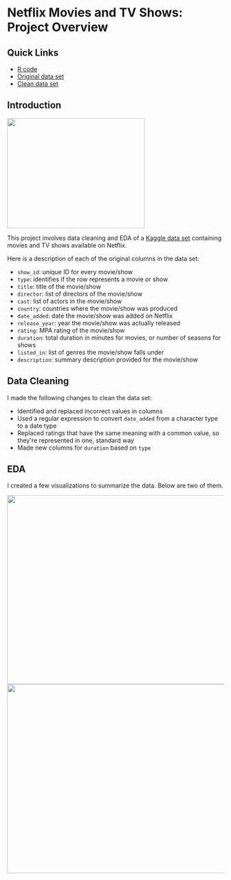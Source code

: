 # Netflix Movies and TV Shows: Project Overview

## Quick Links
* [R code](https://github.com/melissawebbfl/Netflix/blob/main/netflix_code.Rmd)
* [Original data set](https://github.com/melissawebbfl/Netflix/blob/main/netflix_titles.csv)
* [Clean data set](https://github.com/melissawebbfl/Netflix/blob/main/netflix_titles_clean.csv)

## Introduction
<img src="https://cdn.pixabay.com/photo/2020/06/24/11/51/laptop-5335884_1280.jpg" width="320" height="256">  

This project involves data cleaning and EDA of a [Kaggle data set](https://www.kaggle.com/shivamb/netflix-shows) containing movies and TV shows available on Netflix.  

Here is a description of each of the original columns in the data set:

* `show_id`: unique ID for every movie/show
* `type`: identifies if the row represents a movie or show
* `title`: title of the movie/show
* `director`: list of directors of the movie/show
* `cast`: list of actors in the movie/show
* `country`: countries where the movie/show was produced
* `date_added`: date the movie/show was added on Netflix
* `release_year`: year the movie/show was actually released
* `rating`: MPA rating of the movie/show
* `duration`: total duration in minutes for movies, or number of seasons for shows
* `listed_in`: list of genres the movie/show falls under
* `description`: summary description provided for the movie/show

## Data Cleaning
I made the following changes to clean the data set:
* Identified and replaced incorrect values in columns
* Used a regular expression to convert `date_added` from a character type to a date type
* Replaced ratings that have the same meaning with a common value, so they're represented in one, standard way
* Made new columns for `duration` based on `type`


## EDA
I created a few visualizations to summarize the data. Below are two of them.  

<img src="https://github.com/melissawebbfl/Netflix/blob/aae9756cb05e4360c70f00f4a19824c740379a87/top_10_countries.png" width="600" height="440">
<img src="https://github.com/melissawebbfl/Netflix/blob/aae9756cb05e4360c70f00f4a19824c740379a87/added_by_year.png" width="600" height="440">
